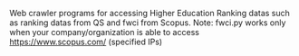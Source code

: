 Web crawler programs for accessing Higher Education Ranking datas such as ranking datas from QS and fwci from Scopus.
Note: fwci.py works only when your company/organization is able to access https://www.scopus.com/ (specified IPs)
